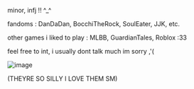 minor, infj !! ^_^

fandoms : DanDaDan, BocchiTheRock, SoulEater, JJK, etc.

other games i liked to play : MLBB, GuardianTales, Roblox :33 

feel free to int, i usually dont talk much im sorry ,'(

![image](https://github.com/user-attachments/assets/6d885b30-ca94-42ff-af42-cd5f438e5c5e)

(THEYRE SO SILLY I LOVE THEM SM)
